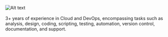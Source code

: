 ![Alt text](https://github.com/user-attachments/assets/4d60034f-32f7-4b4f-b985-1c31bc856dec)<br><br>
3+ years of experience in Cloud and DevOps, encompassing tasks such as analysis, design, coding, scripting, testing, automation, version control, documentation, and support.
